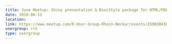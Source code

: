 ```yaml
---
title: June Meetup: Shiny presentation & BiocStyle package for HTML/PDF docs
date: 2018-06-12
location: 
link: https://www.meetup.com/R-User-Group-Rhein-Neckar/events/250030438/
usergroup: rrn
type: usergroup
---
```

